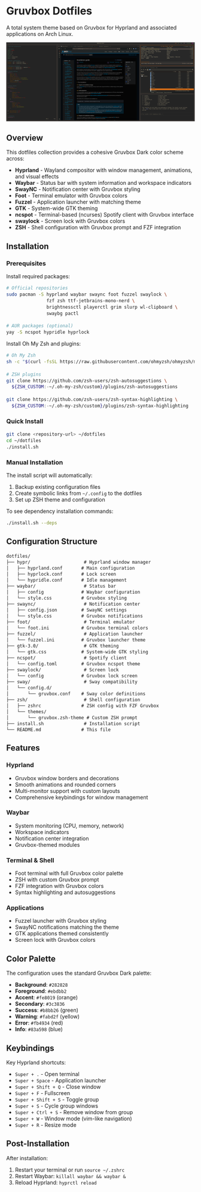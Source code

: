 # Gruvbox Dotfiles

A total system theme based on Gruvbox for Hyprland and associated applications on Arch Linux.

![Gruvbox Theme Screenshot](assets/gruvbox-theme-screenshot.png)

## Overview

This dotfiles collection provides a cohesive Gruvbox Dark color scheme across:

- **Hyprland** - Wayland compositor with window management, animations, and visual effects
- **Waybar** - Status bar with system information and workspace indicators
- **SwayNC** - Notification center with Gruvbox styling
- **Foot** - Terminal emulator with Gruvbox colors
- **Fuzzel** - Application launcher with matching theme
- **GTK** - System-wide GTK theming
- **ncspot** - Terminal-based (ncurses) Spotify client with Gruvbox interface
- **swaylock** - Screen lock with Gruvbox colors
- **ZSH** - Shell configuration with Gruvbox prompt and FZF integration

## Installation

### Prerequisites

Install required packages:

```bash
# Official repositories
sudo pacman -S hyprland waybar swaync foot fuzzel swaylock \
               fzf zsh ttf-jetbrains-mono-nerd \
               brightnessctl playerctl grim slurp wl-clipboard \
               swaybg pactl

# AUR packages (optional)
yay -S ncspot hypridle hyprlock
```

Install Oh My Zsh and plugins:

```bash
# Oh My Zsh
sh -c "$(curl -fsSL https://raw.githubusercontent.com/ohmyzsh/ohmyzsh/master/tools/install.sh)"

# ZSH plugins
git clone https://github.com/zsh-users/zsh-autosuggestions \
  ${ZSH_CUSTOM:-~/.oh-my-zsh/custom}/plugins/zsh-autosuggestions

git clone https://github.com/zsh-users/zsh-syntax-highlighting \
  ${ZSH_CUSTOM:-~/.oh-my-zsh/custom}/plugins/zsh-syntax-highlighting
```

### Quick Install

```bash
git clone <repository-url> ~/dotfiles
cd ~/dotfiles
./install.sh
```

### Manual Installation

The install script will automatically:
1. Backup existing configuration files
2. Create symbolic links from `~/.config` to the dotfiles
3. Set up ZSH theme and configuration

To see dependency installation commands:
```bash
./install.sh --deps
```

## Configuration Structure

```
dotfiles/
├── hypr/                    # Hyprland window manager
│   ├── hyprland.conf       # Main configuration
│   ├── hyprlock.conf       # Lock screen
│   └── hypridle.conf       # Idle management
├── waybar/                  # Status bar
│   ├── config              # Waybar configuration
│   └── style.css           # Gruvbox styling
├── swaync/                  # Notification center
│   ├── config.json         # SwayNC settings
│   └── style.css           # Gruvbox notifications
├── foot/                    # Terminal emulator
│   └── foot.ini            # Gruvbox terminal colors
├── fuzzel/                  # Application launcher
│   └── fuzzel.ini          # Gruvbox launcher theme
├── gtk-3.0/                 # GTK theming
│   └── gtk.css             # System-wide GTK styling
├── ncspot/                  # Spotify client
│   └── config.toml         # Gruvbox ncspot theme
├── swaylock/                # Screen lock
│   └── config              # Gruvbox lock screen
├── sway/                    # Sway compatibility
│   └── config.d/
│       └── gruvbox.conf    # Sway color definitions
├── zsh/                     # Shell configuration
│   ├── zshrc               # ZSH config with FZF Gruvbox
│   └── themes/
│       └── gruvbox.zsh-theme # Custom ZSH prompt
├── install.sh               # Installation script
└── README.md               # This file
```

## Features

### Hyprland
- Gruvbox window borders and decorations
- Smooth animations and rounded corners
- Multi-monitor support with custom layouts
- Comprehensive keybindings for window management

### Waybar
- System monitoring (CPU, memory, network)
- Workspace indicators
- Notification center integration
- Gruvbox-themed modules

### Terminal & Shell
- Foot terminal with full Gruvbox color palette
- ZSH with custom Gruvbox prompt
- FZF integration with Gruvbox colors
- Syntax highlighting and autosuggestions

### Applications
- Fuzzel launcher with Gruvbox styling
- SwayNC notifications matching the theme
- GTK applications themed consistently
- Screen lock with Gruvbox colors

## Color Palette

The configuration uses the standard Gruvbox Dark palette:

- **Background**: `#282828`
- **Foreground**: `#ebdbb2`
- **Accent**: `#fe8019` (orange)
- **Secondary**: `#3c3836`
- **Success**: `#b8bb26` (green)
- **Warning**: `#fabd2f` (yellow)
- **Error**: `#fb4934` (red)
- **Info**: `#83a598` (blue)

## Keybindings

Key Hyprland shortcuts:
- `Super + .` - Open terminal
- `Super + Space` - Application launcher
- `Super + Shift + Q` - Close window
- `Super + F` - Fullscreen
- `Super + Shift + S` - Toggle group
- `Super + S` - Cycle group windows
- `Super + Ctrl + S` - Remove window from group
- `Super + W` - Window mode (vim-like navigation)
- `Super + R` - Resize mode

## Post-Installation

After installation:

1. Restart your terminal or run `source ~/.zshrc`
2. Restart Waybar: `killall waybar && waybar &`
3. Reload Hyprland: `hyprctl reload`
